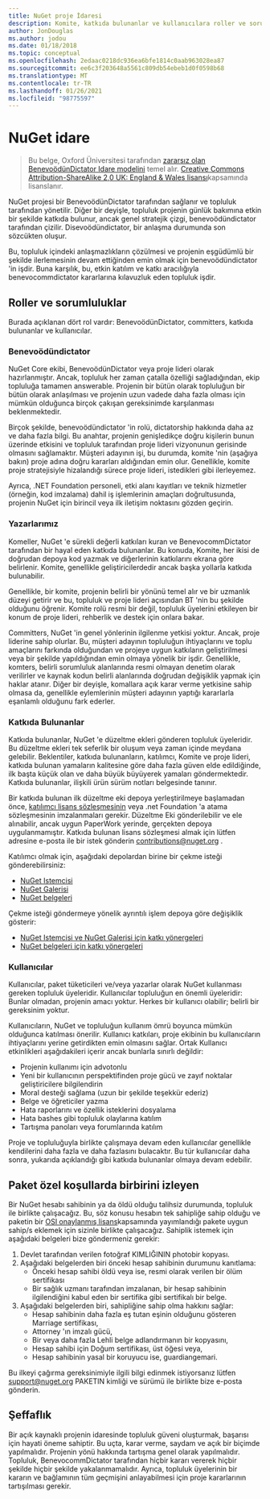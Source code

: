 ```yaml
---
title: NuGet proje İdaresi
description: Komite, katkıda bulunanlar ve kullanıcılara roller ve sorumluluklar dahil olmak üzere NuGet için idare modeli.
author: JonDouglas
ms.author: jodou
ms.date: 01/18/2018
ms.topic: conceptual
ms.openlocfilehash: 2edaac0218dc936ea6bfe1814c0aab963028ea87
ms.sourcegitcommit: ee6c3f203648a5561c809db54ebeb1d0f0598b68
ms.translationtype: MT
ms.contentlocale: tr-TR
ms.lasthandoff: 01/26/2021
ms.locfileid: "98775597"
---
```

# <a name="nuget-governance"></a>NuGet idare

> Bu belge, Oxford Üniversitesi tarafından [zararsız olan BenevoödünDictator Idare modelini](http://www.oss-watch.ac.uk/resources/benevolentdictatorgovernancemodel) temel alır. [Creative Commons Attribution-ShareAlike 2,0 UK: England & Wales lisansı](http://creativecommons.org/licenses/by-sa/2.0/uk/)kapsamında lisanslanır.

NuGet projesi bir BenevoödünDictator tarafından sağlanır ve topluluk tarafından yönetilir. Diğer bir deyişle, topluluk projenin günlük bakımına etkin bir şekilde katkıda bulunur, ancak genel stratejik çizgi, benevoödündictator tarafından çizilir. Disevoödündictator, bir anlaşma durumunda son sözcükten oluşur.

Bu, topluluk içindeki anlaşmazlıkların çözülmesi ve projenin eşgüdümlü bir şekilde ilerlemesinin devam ettiğinden emin olmak için benevoödündictator 'in işdir. Buna karşılık, bu, etkin katılım ve katkı aracılığıyla benevocommdictator kararlarına kılavuzluk eden topluluk işdir.

## <a name="roles-and-responsibilities"></a>Roller ve sorumluluklar

Burada açıklanan dört rol vardır: BenevoödünDictator, committers, katkıda bulunanlar ve kullanıcılar.

### <a name="benevolent-dictator"></a>Benevoödündictator

NuGet Core ekibi, BenevoödünDictator veya proje lideri olarak hazırlanmıştır. Ancak, topluluk her zaman çatalla özelliği sağladığından, ekip topluluğa tamamen answerable. Projenin bir bütün olarak topluluğun bir bütün olarak anlaşılması ve projenin uzun vadede daha fazla olması için mümkün olduğunca birçok çakışan gereksinimde karşılanması beklenmektedir.

Birçok şekilde, benevoödündictator 'in rolü, dictatorship hakkında daha az ve daha fazla bilgi. Bu anahtar, projenin genişledikçe doğru kişilerin bunun üzerinde etkisini ve topluluk tarafından proje lideri vizyonunun gerisinde olmasını sağlamaktır. Müşteri adayının işi, bu durumda, komite 'nin (aşağıya bakın) proje adına doğru kararları aldığından emin olur. Genellikle, komite proje stratejisiyle hizalandığı sürece proje lideri, istedikleri gibi ilerleyemez.

Ayrıca, .NET Foundation personeli, etki alanı kayıtları ve teknik hizmetler (örneğin, kod imzalama) dahil iş işlemlerinin amaçları doğrultusunda, projenin NuGet için birincil veya ilk iletişim noktasını gözden geçirin.

### <a name="committers"></a>Yazarlarımız

Komeller, NuGet 'e sürekli değerli katkıları kuran ve BenevocommDictator tarafından bir hayal eden katkıda bulunanlar. Bu konuda, Komite, her ikisi de doğrudan depoya kod yazmak ve diğerlerinin katkılarını ekrana göre belirlenir. Komite, genellikle geliştiricilerdedir ancak başka yollarla katkıda bulunabilir.

Genellikle, bir komite, projenin belirli bir yönünü temel alır ve bir uzmanlık düzeyi getirir ve bu, topluluk ve proje lideri açısından BT 'nin bu şekilde olduğunu öğrenir. Komite rolü resmi bir değil, topluluk üyelerini etkileyen bir konum de proje lideri, rehberlik ve destek için onlara bakar.

Committers, NuGet 'in genel yönlerinin ilgilenme yetkisi yoktur. Ancak, proje liderine sahip olurlar. Bu, müşteri adayının topluluğun ihtiyaçlarını ve toplu amaçlarını farkında olduğundan ve projeye uygun katkıların geliştirilmesi veya bir şekilde yapıldığından emin olmaya yönelik bir işdir. Genellikle, komters, belirli sorumluluk alanlarında resmi olmayan denetim olarak verilirler ve kaynak kodun belirli alanlarında doğrudan değişiklik yapmak için haklar atanır. Diğer bir deyişle, komallara açık karar verme yetkisine sahip olmasa da, genellikle eylemlerinin müşteri adayının yaptığı kararlarla eşanlamlı olduğunu fark ederler.

### <a name="contributors"></a>Katkıda Bulunanlar

Katkıda bulunanlar, NuGet 'e düzeltme ekleri gönderen topluluk üyeleridir. Bu düzeltme ekleri tek seferlik bir oluşum veya zaman içinde meydana gelebilir. Beklentiler, katkıda bulunanların, katılımcı, Komite ve proje lideri, katkıda bulunan yamaların kalitesine göre daha fazla güven elde edildiğinde, ilk başta küçük olan ve daha büyük büyüyerek yamaları göndermektedir. Katkıda bulunanlar, ilişkili ürün sürüm notları belgesinde tanınır.

Bir katkıda bulunan ilk düzeltme eki depoya yerleştirilmeye başlamadan önce, [katılımcı lisans sözleşmesinin](http://en.wikipedia.org/wiki/Contributor_License_Agreement) veya .net Foundation 'a atama sözleşmesinin imzalanmaları gerekir. Düzeltme Eki gönderilebilir ve ele alınabilir, ancak uygun PaperWork yerinde, gerçekten depoya uygulanmamıştır. Katkıda bulunan lisans sözleşmesi almak için lütfen adresine e-posta ile bir istek gönderin [contributions@nuget.org](mailto:contributions@nuget.org) .

Katılımcı olmak için, aşağıdaki depolardan birine bir çekme isteği gönderebilirsiniz:

- [NuGet Istemcisi](https://github.com/NuGet/NuGet.Client)
- [NuGet Galerisi](https://github.com/nuget/nugetgallery)
- [NuGet belgeleri](https://github.com/nuget/nugetdocs)

Çekme isteği göndermeye yönelik ayrıntılı işlem depoya göre değişiklik gösterir:

- [NuGet Istemcisi ve NuGet Galerisi için katkı yönergeleri](https://github.com/NuGet/Home/wiki/Contributing-to-NuGet)
- [NuGet belgeleri için katkı yönergeleri](https://github.com/NuGet/NuGetDocs/wiki/Contributing-to-NuGet-Documentation)

### <a name="users"></a>Kullanıcılar

Kullanıcılar, paket tüketicileri ve/veya yazarlar olarak NuGet kullanması gereken topluluk üyeleridir. Kullanıcılar topluluğun en önemli üyeleridir: Bunlar olmadan, projenin amacı yoktur. Herkes bir kullanıcı olabilir; belirli bir gereksinim yoktur.

Kullanıcıların, NuGet ve topluluğun kullanım ömrü boyunca mümkün olduğunca katılması önerilir. Kullanıcı katkıları, proje ekibinin bu kullanıcıların ihtiyaçlarını yerine getirdikten emin olmasını sağlar. Ortak Kullanıcı etkinlikleri aşağıdakileri içerir ancak bunlarla sınırlı değildir:

- Projenin kullanımı için advotonlu
- Yeni bir kullanıcının perspektifinden proje gücü ve zayıf noktalar geliştiricilere bilgilendirin
- Moral desteği sağlama (uzun bir şekilde teşekkür ederiz)
- Belge ve öğreticiler yazma
- Hata raporlarını ve özellik isteklerini dosyalama
- Hata bashes gibi topluluk olaylarına katılım
- Tartışma panoları veya forumlarında katılım

Proje ve topluluğuyla birlikte çalışmaya devam eden kullanıcılar genellikle kendilerini daha fazla ve daha fazlasını bulacaktır. Bu tür kullanıcılar daha sonra, yukarıda açıklandığı gibi katkıda bulunanlar olmaya devam edebilir.

## <a name="package-succession-under-special-circumstances"></a>Paket özel koşullarda birbirini izleyen

Bir NuGet hesabı sahibinin ya da öldü olduğu talihsiz durumunda, topluluk ile birlikte çalışacağız. Bu, söz konusu hesabın tek sahipliğe sahip olduğu ve paketin bir [OSI onaylanmış lisans](https://opensource.org/licenses/alphabetical)kapsamında yayımlandığı pakete uygun sahip/s eklemek için sizinle birlikte çalışacağız. Sahiplik istemek için aşağıdaki belgeleri bize göndermeniz gerekir:

1. Devlet tarafından verilen fotoğraf KIMLIĞININ photobir kopyası.
1. Aşağıdaki belgelerden biri önceki hesap sahibinin durumunu kanıtlama: 
    - Önceki hesap sahibi öldü veya ise, resmi olarak verilen bir ölüm sertifikası
    - Bir sağlık uzmanı tarafından imzalanan, bir hesap sahibinin ilgilendiğini kabul eden bir sertifika gibi sertifikalı bir belge.
1. Aşağıdaki belgelerden biri, sahipliğine sahip olma hakkını sağlar: 
    - Hesap sahibinin daha fazla eş tutan eşinin olduğunu gösteren Marriage sertifikası,
    - Attorney 'ın imzalı gücü,
    - Bir veya daha fazla Lehli belge adlandırmanın bir kopyasını,
    - Hesap sahibi için Doğum sertifikası, üst öğesi veya,
    - Hesap sahibinin yasal bir koruyucu ise, guardiangemari.

Bu ilkeyi çağırma gereksinimiyle ilgili bilgi edinmek istiyorsanız lütfen [support@nuget.org](mailto:support@nuget.org) PAKETIN kimliği ve sürümü ile birlikte bize e-posta gönderin.

## <a name="transparency"></a>Şeffaflık

Bir açık kaynaklı projenin idaresinde topluluk güveni oluşturmak, başarısı için hayati öneme sahiptir. Bu uçta, karar verme, saydam ve açık bir biçimde yapılmalıdır. Projenin yönü hakkında tartışma genel olarak yapılmalıdır. Topluluk, BenevocommDictator tarafından hiçbir kararı vererek hiçbir şekilde hiçbir şekilde yakalanmamalıdır. Ayrıca, topluluk üyelerinin bir kararın ve bağlamının tüm geçmişini anlayabilmesi için proje kararlarının tartışılması gerekir.
